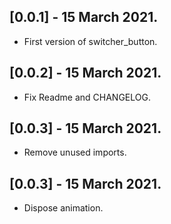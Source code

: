 ## [0.0.1] - 15 March 2021.

* First version of switcher_button.

## [0.0.2] - 15 March 2021.

* Fix Readme and CHANGELOG.

## [0.0.3] - 15 March 2021.

* Remove unused imports.

## [0.0.3] - 15 March 2021.

* Dispose animation.
